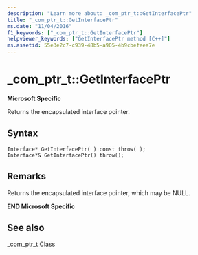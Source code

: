 ```yaml
---
description: "Learn more about: _com_ptr_t::GetInterfacePtr"
title: "_com_ptr_t::GetInterfacePtr"
ms.date: "11/04/2016"
f1_keywords: ["_com_ptr_t::GetInterfacePtr"]
helpviewer_keywords: ["GetInterfacePtr method [C++]"]
ms.assetid: 55e3e2c7-c939-48b5-a905-4b9cbefeea7e
---
```

# _com_ptr_t::GetInterfacePtr

**Microsoft Specific**

Returns the encapsulated interface pointer.

## Syntax

```
Interface* GetInterfacePtr( ) const throw( );
Interface*& GetInterfacePtr() throw();
```

## Remarks

Returns the encapsulated interface pointer, which may be NULL.

**END Microsoft Specific**

## See also

[_com_ptr_t Class](../cpp/com-ptr-t-class.md)
